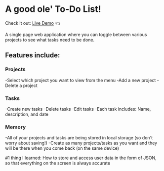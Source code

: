 # A good ole' To-Do List!

Check it out: [Live Demo](https://skeanster.github.io/todo-list/) :point_left:

A single page web application where you can toggle between various projects to see what tasks need to be done.

## Features include:

### Projects

-Select which project you want to view from the menu
-Add a new project
-Delete a project

### Tasks

-Create new tasks
-Delete tasks
-Edit tasks
-Each task includes: Name, description, and date

### Memory

-All of your projects and tasks are being stored in local storage (so don't worry about saving!)
-Create as many projects/tasks as you want and they will be there when you come back (on the same device)

#1 thing I learned: How to store and access user data in the form of JSON, so that everything on the screen is always accurate
